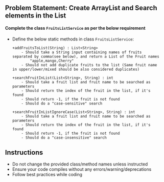 ## Problem Statement: Create ArrayList and Search elements in the List

#### Complete the class `FruitsListService` as per the below requirement
   
-   Define the below static methods in class `FruitsListService`:
    
        +addFruitsToList(String) : List<String>      
            - Should take a String input containing names of fruits separated by comma(see below), and return a List of the Fruit names
                "apple,mango,Cherry"
            - Should not add duplicate fruits to the list (Same fruit name in upper/lower/mixed should be also considered duplicates)
    
        +searchFruitInList(List<String>, String) : int
            - Should take a fruit list and fruit name to be searched as parameters
            - Should return the index of the fruit in the list, if it's found
            - Should return -1, if the fruit is not found
            - Should do a "case-sensitive" search   
                        
        +searchFruitInListIgnoreCase(List<String>, String) : int
            - Should take a fruit list and fruit name to be searched as parameters
            - Should return the index of the fruit in the list, if it's found
            - Should return -1, if the fruit is not found
            - Should do a "case-insensitive" search       
            

## Instructions
- Do not change the provided class/method names unless instructed
- Ensure your code compiles without any errors/warning/deprecations 
- Follow best practices while coding